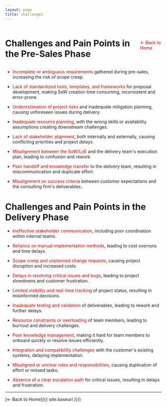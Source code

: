 ```yaml
---
layout: page
title: challenges
---
```


<div style="display: flex; justify-content: space-between; align-items: center;">
<h1>Challenges and Pain Points in the Pre-Sales Phase</h1>
<a href="{{ site.baseurl }}/" style="text-decoration: none; color: #c00;">← Back to Home</a>
</div>

- <span style="color: #c00;">Incomplete or ambiguous requirements</span> gathered during pre-sales, increasing the risk of scope creep.

- <span style="color: #c00;">Lack of standardized tools, templates, and frameworks</span> for proposal development, making SoW creation time consuming, inconsistent and error-prone.

- <span style="color: #c00;">Underestimation of project risks</span> and inadequate mitigation planning, causing unforeseen issues during delivery.

- <span style="color: #c00;">Inadequate resource planning</span>, with the wrong skills or availability assumptions creating downstream challenges.

- <span style="color: #c00;">Lack of stakeholder alignment</span>, both internally and externally, causing conflicting priorities and project delays.

- <span style="color: #c00;">Misalignment between the SoW/LoE</span> and the delivery team's execution plan, leading to confusion and rework.

- <span style="color: #c00;">Poor handoff and knowledge transfer</span> to the delivery team, resulting in miscommunication and duplicate effort.

- <span style="color: #c00;">Misalignment on success criteria</span> between customer expectations and the consulting firm's deliverables.

# Challenges and Pain Points in the Delivery Phase

- <span style="color: #c00;">Ineffective stakeholder communication</span>, including poor coordination within internal teams.

- <span style="color: #c00;">Reliance on manual implementation methods</span>, leading to cost overruns and time delays.

- <span style="color: #c00;">Scope creep and unplanned change requests</span>, causing project disruption and increased costs.

- <span style="color: #c00;">Delays in resolving critical issues and bugs</span>, leading to project slowdowns and customer frustration.

- <span style="color: #c00;">Limited visibility and real-time tracking</span> of project status, resulting in misinformed decisions.

- <span style="color: #c00;">Inadequate testing and validation</span> of deliverables, leading to rework and further delays.

- <span style="color: #c00;">Resource constraints or overloading</span> of team members, leading to burnout and delivery challenges.

- <span style="color: #c00;">Poor knowledge management</span>, making it hard for team members to onboard quickly or resolve issues efficiently.

- <span style="color: #c00;">Integration and compatibility challenges</span> with the customer's existing systems, delaying implementation.

- <span style="color: #c00;">Misaligned or unclear roles and responsibilities</span>, causing duplication of effort or missed tasks.

- <span style="color: #c00;">Absence of a clear escalation path</span> for critical issues, resulting in delays and frustration.

---

[← Back to Home]({{ site.baseurl }}/)